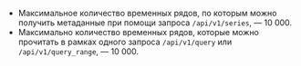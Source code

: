* Максимальное количество временных рядов, по которым можно получить метаданные при помощи запроса `/api/v1/series`, — 10 000.
* Максимально количество временных рядов, которые можно прочитать в рамках одного запроса `/api/v1/query` или `/api/v1/query_range`, — 10 000.